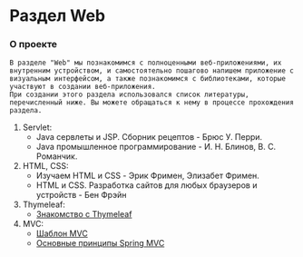 # Раздел Web

### О проекте
``````
В разделе "Web" мы познакомимся с полноценными веб-приложениями, их внутренним устройством, и самостоятельно пошагово напишем приложение с 
визуальным интерфейсом, а также познакомимся с библиотеками, которые участвуют в создании веб-приложения.
При создании этого раздела использовался список литературы, перечисленный ниже. Вы можете обращаться к нему в процессе прохождения раздела.
``````
1. Servlet:
    - Java сервлеты и JSP. Сборник рецептов - Брюс У. Перри.
    - Java промышленное программирование - И. Н. Блинов, В. С. Романчик. 
2. HTML, CSS:
   - Изучаем HTML и CSS - Эрик Фримен, Элизабет Фримен.
   - HTML и CSS. Разработка сайтов для любых браузеров и устройств - Бен Фрэйн
3. Thymeleaf:
   - [Знакомство с Thymeleaf](https://habr.com/ru/post/350864/)
4. MVC:
   - [Шаблон MVC](https://ru.wikipedia.org/wiki/Model-View-Controller)
   - [Основные принципы Spring MVC](https://habr.com/ru/post/336816/)
